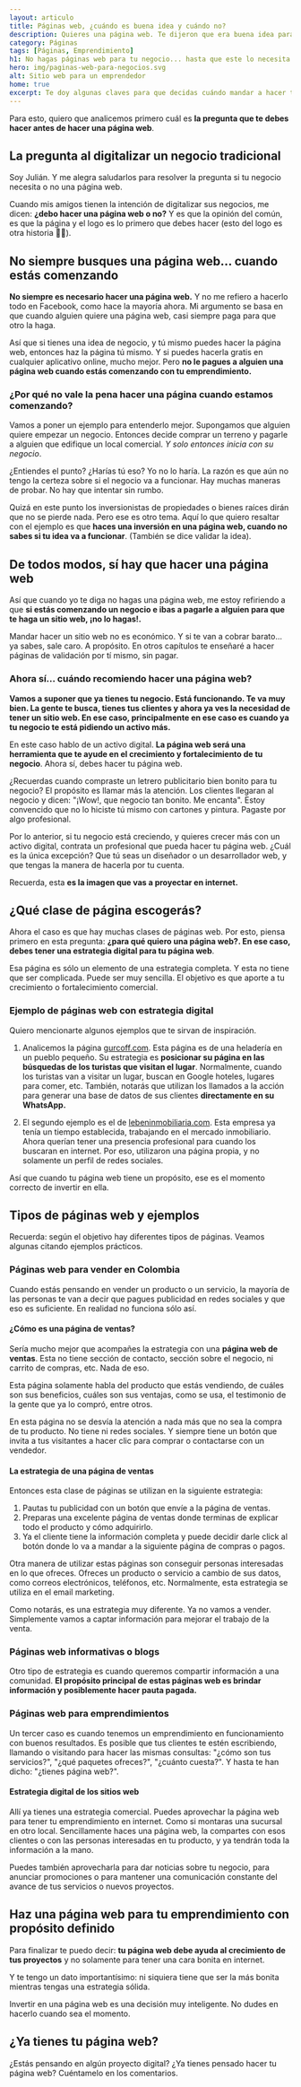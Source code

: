 ```yaml
---
layout: articulo
title: Páginas web, ¿cuándo es buena idea y cuándo no?
description: Quieres una página web. Te dijeron que era buena idea para tu negocio. Sin embargo, es mejor analizar otros factores primero. Yo te digo cuáles.
category: Páginas
tags: [Páginas, Emprendimiento]
h1: No hagas páginas web para tu negocio... hasta que este lo necesita
hero: img/paginas-web-para-negocios.svg
alt: Sitio web para un emprendedor
home: true
excerpt: Te doy algunas claves para que decidas cuándo mandar a hacer tu página web
---
```

Para esto, quiero que analicemos primero cuál es **la pregunta que te debes hacer antes de hacer una página web**.

## La pregunta al digitalizar un negocio tradicional

Soy Julián. Y me alegra saludarlos para resolver la pregunta si tu negocio necesita o no una página web.

Cuando mis amigos tienen la intención de digitalizar sus negocios, me dicen: **¿debo hacer una página web o no?** Y es que la opinión del común, es que la página y el logo es lo primero que debes hacer (esto del logo es otra historia 🤦‍♂️).

## No siempre busques una página web... cuando estás comenzando

**No siempre es necesario hacer una página web.** Y no me refiero a hacerlo todo en Facebook, como hace la mayoría ahora. Mi argumento se basa en que cuando alguien quiere una página web, casi siempre paga para que otro la haga.

Así que si tienes una idea de negocio, y tú mismo puedes hacer la página web, entonces haz la página tú mismo. Y si puedes hacerla gratis en cualquier aplicativo online, mucho mejor. Pero **no le pagues a alguien una página web cuando estás comenzando con tu emprendimiento.**

### ¿Por qué no vale la pena hacer una página cuando estamos comenzando?

Vamos a poner un ejemplo para entenderlo mejor. Supongamos que alguien quiere empezar un negocio. Entonces decide comprar un terreno y pagarle a alguien que edifique un local comercial. *Y solo entonces inicia con su negocio*.

¿Entiendes el punto? ¿Harías tú eso? Yo no lo haría. La razón es que aún no tengo la certeza sobre si el negocio va a funcionar. Hay muchas maneras de probar. No hay que intentar sin rumbo.

Quizá en este punto los inversionistas de propiedades o bienes raíces dirán que no se pierde nada. Pero ese es otro tema. Aquí lo que quiero resaltar con el ejemplo es que **haces una inversión en una página web, cuando no sabes si tu idea va a funcionar**. (También se dice validar la idea).

## De todos modos, sí hay que hacer una página web

Así que cuando yo te diga no hagas una página web, me estoy refiriendo a que **si estás comenzando un negocio e ibas a pagarle a alguien para que te haga un sitio web, ¡no lo hagas!.**

Mandar hacer un sitio web no es económico. Y si te van a cobrar barato... ya sabes, sale caro. A propósito. En otros capítulos te enseñaré a hacer páginas de validación por tí mismo, sin pagar.

### Ahora sí... cuándo recomiendo hacer una página web?

**Vamos a suponer que ya tienes tu negocio. Está funcionando. Te va muy bien. La gente te busca, tienes tus clientes y ahora ya ves la necesidad de tener un sitio web. En ese caso, principalmente en ese caso es cuando ya tu negocio te está pidiendo un activo más.**

En este caso hablo de un activo digital. **La página web será una herramienta que te ayude en el crecimiento y fortalecimiento de tu negocio**. Ahora sí, debes hacer tu página web.

¿Recuerdas cuando compraste un letrero publicitario bien bonito para tu negocio? El propósito es llamar más la atención. Los clientes llegaran al negocio y dicen: "¡Wow!, que negocio tan bonito. Me encanta". Estoy convencido que no lo hiciste tú mismo con cartones y pintura. Pagaste por algo profesional.

Por lo anterior, si tu negocio está creciendo, y quieres crecer más con un activo digital, contrata un profesional que pueda hacer tu página web. ¿Cuál es la única excepción? Que tú seas un diseñador o un desarrollador web, y que tengas la manera de hacerla por tu cuenta.

Recuerda, esta **es la imagen que vas a proyectar en internet.**

## ¿Qué clase de página escogerás?

Ahora el caso es que hay muchas clases de páginas web. Por esto, piensa primero en esta pregunta: **¿para qué quiero una página web?. En ese caso, debes tener una estrategia digital para tu página web**.

Esa página es sólo un elemento de una estrategia completa. Y esta no tiene que ser complicada. Puede ser muy sencilla. El objetivo es que aporte a tu crecimiento o fortalecimiento comercial.

### Ejemplo de páginas web con estrategia digital

Quiero mencionarte algunos ejemplos que te sirvan de inspiración.

1. Analicemos la página [gurcoff.com](https://gurcoff.com/blog). Esta página es de una heladería en un pueblo pequeño. Su estrategia es **posicionar su página en las búsquedas de los turistas que visitan el lugar**. Normalmente, cuando los turistas van a visitar un lugar, buscan en Google hoteles, lugares para comer, etc. También, notarás que utilizan los llamados a la acción para generar una base de datos de sus clientes **directamente en su WhatsApp.**

2. El segundo ejemplo es el de [lebeninmobiliaria.com](https://lebeninmobiliaria.com). Esta empresa ya tenía un tiempo establecida, trabajando en el mercado inmobiliario. Ahora querían tener una presencia profesional para cuando los buscaran en internet. Por eso, utilizaron una página propia, y no solamente un perfil de redes sociales.

Así que cuando tu página web tiene un propósito, ese es el momento correcto de invertir en ella.

## Tipos de páginas web y ejemplos

Recuerda: según el objetivo hay diferentes tipos de páginas. Veamos algunas citando ejemplos prácticos.

### Páginas web para vender en Colombia

Cuando estás pensando en vender un producto o un servicio, la mayoría de las personas te van a decir que pagues publicidad en redes sociales y que eso es suficiente. En realidad no funciona sólo así.

#### ¿Cómo es una página de ventas?

Sería mucho mejor que acompañes la estrategia con una **página web de ventas**. Esta no tiene sección de contacto, sección sobre el negocio, ni carrito de compras, etc. Nada de eso.

Esta página solamente habla del producto que estás vendiendo, de cuáles son sus beneficios, cuáles son sus ventajas, como se usa, el testimonio de la gente que ya lo compró, entre otros.

En esta página no se desvía la atención a nada más que no sea la compra de tu producto. No tiene ni redes sociales. Y siempre tiene un botón que invita a tus visitantes a hacer clic para comprar o contactarse con un vendedor.

#### La estrategia de una página de ventas

Entonces esta clase de páginas se utilizan en la siguiente estrategia:

1. Pautas tu publicidad con un botón que envíe a la página de ventas.
2. Preparas una excelente página de ventas donde terminas de explicar todo el producto y cómo adquirirlo.
3. Ya el cliente tiene la información completa y puede decidir darle click al botón donde lo va a mandar a la siguiente página de compras o pagos.

Otra manera de utilizar estas páginas son conseguir personas interesadas en lo que ofreces. Ofreces un producto o servicio a cambio de sus datos, como correos electrónicos, teléfonos, etc. Normalmente, esta estrategia se utiliza en el email marketing.

Como notarás, es una estrategia muy diferente. Ya no vamos a vender. Simplemente vamos a captar información para mejorar el trabajo de la venta.

### Páginas web informativas o blogs

Otro tipo de estrategia es cuando queremos compartir información a una comunidad. **El propósito principal de estas páginas web es brindar información y posiblemente hacer pauta pagada.**

### Páginas web para emprendimientos

Un tercer caso es cuando tenemos un emprendimiento en funcionamiento con buenos resultados. Es posible que tus clientes te estén escribiendo, llamando o visitando para hacer las mismas consultas: "¿cómo son tus servicios?", "¿qué paquetes ofreces?", "¿cuánto cuesta?". Y hasta te han dicho: "¿tienes página web?".

#### Estrategia digital de los sitios web

Allí ya tienes una estrategia comercial. Puedes aprovechar la página web para tener tu emprendimiento en internet. Como si montaras una sucursal en otro local. Sencillamente haces una página web, la compartes con esos clientes o con las personas interesadas en tu producto, y ya tendrán toda la información a la mano.

Puedes también aprovecharla para dar noticias sobre tu negocio, para anunciar promociones o para mantener una comunicación constante del avance de tus servicios o nuevos proyectos.

## Haz una página web para tu emprendimiento con propósito definido

Para finalizar te puedo decir: **tu página web debe ayuda al crecimiento de tus proyectos** y no solamente para tener una cara bonita en internet.

Y te tengo un dato importantísimo: ni siquiera tiene que ser la más bonita mientras tengas una estrategia sólida.

Invertir en una página web es una decisión muy inteligente. No dudes en hacerlo cuando sea el momento.

## ¿Ya tienes tu página web?

¿Estás pensando en algún proyecto digital? ¿Ya tienes pensado hacer tu página web? Cuéntamelo en los comentarios.

